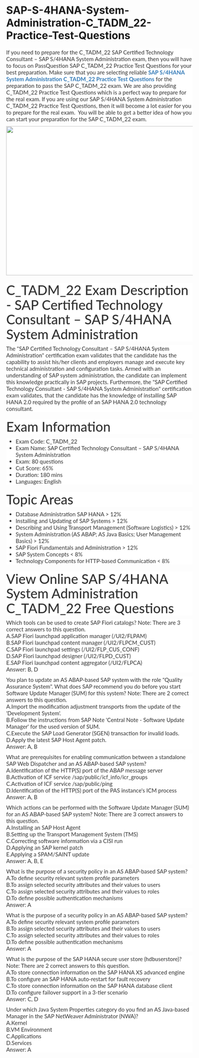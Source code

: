 # SAP-S-4HANA-System-Administration-C_TADM_22-Practice-Test-Questions
<p>
	<span style="font-size:12px;font-weight:normal;">
	<p style="box-sizing:border-box;margin-top:0px;margin-bottom:10px;color:#333333;font-family:Lato;font-size:15px;white-space:normal;background-color:#FFFFFF;">
		If you need to prepare for the C_TADM_22 SAP Certified Technology Consultant – SAP S/4HANA System Administration exam, then you will have to focus on PassQuestion SAP C_TADM_22 Practice Test Questions for your best preparation. Make sure that you are selecting reliable&nbsp;<span style="box-sizing:border-box;font-weight:700;"><a href="https://www.passquestion.com/c_tadm_22.html" style="box-sizing:border-box;background-color:transparent;color:#337AB7;text-decoration-line:none;">SAP S/4HANA System Administration C_TADM_22 Practice Test Questions</a></span>&nbsp;for the preparation to pass the SAP C_TADM_22 exam. We are also providing C_TADM_22 Practice Test Questions which is a perfect way to prepare for the real exam. If you are using our SAP S/4HANA System Administration C_TADM_22 Practice Test Questions, then it will become a lot easier for you to prepare for the real exam. &nbsp;You will be able to get a better idea of how you can start your preparation for the SAP C_TADM_22 exam.
	</p>
	<p style="box-sizing:border-box;margin-top:0px;margin-bottom:10px;color:#333333;font-family:Lato;font-size:15px;white-space:normal;background-color:#FFFFFF;">
		<img alt="" src="https://www.passquestion.com/uploads/pqcom/images/20220712/0befc1d0e9199ba1b49ed6a6956108b6.png" style="box-sizing:border-box;vertical-align:middle;max-width:100%;height:402px;width:600px;" />
	</p>
	<h1 style="box-sizing:border-box;margin:20px 0px 10px;font-size:36px;font-family:Lato;font-weight:500;line-height:1.1;color:#333333;white-space:normal;background-color:#FFFFFF;">
		C_TADM_22 Exam Description - SAP Certified Technology Consultant – SAP S/4HANA System Administration
	</h1>
	<p style="box-sizing:border-box;margin-top:0px;margin-bottom:10px;color:#333333;font-family:Lato;font-size:15px;white-space:normal;background-color:#FFFFFF;">
		The "SAP Certified Technology Consultant – SAP S/4HANA System Administration" certification exam validates that the candidate has the capability to assist his/her clients and employers manage and execute key technical administration and configuration tasks. Armed with an understanding of SAP system administration, the candidate can implement this knowledge practically in SAP projects. Furthermore, the "SAP Certified Technology Consultant - SAP S/4HANA System Administration" certification exam validates, that the candidate has the knowledge of installing SAP HANA 2.0 required by the profile of an SAP HANA 2.0 technology consultant.
	</p>
	<h1 style="box-sizing:border-box;margin:20px 0px 10px;font-size:36px;font-family:Lato;font-weight:500;line-height:1.1;color:#333333;white-space:normal;background-color:#FFFFFF;">
		Exam Information
	</h1>
	<ul style="box-sizing:border-box;margin-top:0px;margin-bottom:10px;color:#333333;font-family:Lato;font-size:15px;white-space:normal;background-color:#FFFFFF;">
		<li style="box-sizing:border-box;">
			Exam Code: C_TADM_22
		</li>
		<li style="box-sizing:border-box;">
			Exam Name: SAP Certified Technology Consultant – SAP S/4HANA System Administration
		</li>
		<li style="box-sizing:border-box;">
			Exam: 80 questions
		</li>
		<li style="box-sizing:border-box;">
			Cut Score: 65%
		</li>
		<li style="box-sizing:border-box;">
			Duration: 180 mins
		</li>
		<li style="box-sizing:border-box;">
			Languages: English
		</li>
	</ul>
	<h1 style="box-sizing:border-box;margin:20px 0px 10px;font-size:36px;font-family:Lato;font-weight:500;line-height:1.1;color:#333333;white-space:normal;background-color:#FFFFFF;">
		Topic Areas
	</h1>
	<ul style="box-sizing:border-box;margin-top:0px;margin-bottom:10px;color:#333333;font-family:Lato;font-size:15px;white-space:normal;background-color:#FFFFFF;">
		<li style="box-sizing:border-box;">
			Database Administration SAP HANA &gt; 12%
		</li>
		<li style="box-sizing:border-box;">
			Installing and Updating of SAP Systems &gt; 12%
		</li>
		<li style="box-sizing:border-box;">
			Describing and Using Transport Management (Software Logistics) &gt; 12%
		</li>
		<li style="box-sizing:border-box;">
			System Administration (AS ABAP; AS Java Basics; User Management Basics) &gt; 12%
		</li>
		<li style="box-sizing:border-box;">
			SAP Fiori Fundamentals and Administration &gt; 12%
		</li>
		<li style="box-sizing:border-box;">
			SAP System Concepts &lt; 8%
		</li>
		<li style="box-sizing:border-box;">
			Technology Components for HTTP-based Communication &lt; 8%
		</li>
	</ul>
	<h1 style="box-sizing:border-box;margin:20px 0px 10px;font-size:36px;font-family:Lato;font-weight:500;line-height:1.1;color:#333333;white-space:normal;background-color:#FFFFFF;">
		View Online SAP S/4HANA System Administration C_TADM_22 Free Questions
	</h1>
	<p style="box-sizing:border-box;margin-top:0px;margin-bottom:10px;color:#333333;font-family:Lato;font-size:15px;white-space:normal;background-color:#FFFFFF;">
		Which tools can be used to create SAP Fiori catalogs? Note: There are 3 correct answers to this question.<br style="box-sizing:border-box;" />
A.SAP Fiori launchpad application manager (/UI2/FLPAM)<br style="box-sizing:border-box;" />
B.SAP Fiori launchpad content manager (/UI2/FLPCM_CUST)<br style="box-sizing:border-box;" />
C.SAP Fiori launchpad settings (/UI2/FLP_CUS_CONF)<br style="box-sizing:border-box;" />
D.SAP Fiori launchpad designer (/UI2/FLPD_CUST)<br style="box-sizing:border-box;" />
E.SAP Fiori launchpad content aggregator (/UI2/FLPCA)<br style="box-sizing:border-box;" />
Answer: B, D
	</p>
	<p style="box-sizing:border-box;margin-top:0px;margin-bottom:10px;color:#333333;font-family:Lato;font-size:15px;white-space:normal;background-color:#FFFFFF;">
		You plan to update an AS ABAP-based SAP system with the role "Quality Assurance System". What does SAP recommend you do before you start Software Update Manager (SUM) for this system? Note: There are 2 correct answers to this question.<br style="box-sizing:border-box;" />
A.Import the modification adjustment transports from the update of the 'Development System'.<br style="box-sizing:border-box;" />
B.Follow the instructions from SAP Note 'Central Note - Software Update Manager' for the used version of SUM.<br style="box-sizing:border-box;" />
C.Execute the SAP Load Generator (SGEN) transaction for invalid loads.<br style="box-sizing:border-box;" />
D.Apply the latest SAP Host Agent patch.<br style="box-sizing:border-box;" />
Answer: A, B
	</p>
	<p style="box-sizing:border-box;margin-top:0px;margin-bottom:10px;color:#333333;font-family:Lato;font-size:15px;white-space:normal;background-color:#FFFFFF;">
		What are prerequisites for enabling communication between a standalone SAP Web Dispatcher and an AS ABAP-based SAP system?<br style="box-sizing:border-box;" />
A.Identification of the HTTP(S) port of the ABAP message server<br style="box-sizing:border-box;" />
B.Activation of ICF service /sap/public/icf_info/icr_groups<br style="box-sizing:border-box;" />
C.Activation of ICF service /sap/public/ping<br style="box-sizing:border-box;" />
D.Identification of the HTTP(S) port of the PAS instance's ICM process<br style="box-sizing:border-box;" />
Answer: A, B
	</p>
	<p style="box-sizing:border-box;margin-top:0px;margin-bottom:10px;color:#333333;font-family:Lato;font-size:15px;white-space:normal;background-color:#FFFFFF;">
		Which actions can be performed with the Software Update Manager (SUM) for an AS ABAP-based SAP system? Note: There are 3 correct answers to this question.<br style="box-sizing:border-box;" />
A.Installing an SAP Host Agent<br style="box-sizing:border-box;" />
B.Setting up the Transport Management System (TMS)<br style="box-sizing:border-box;" />
C.Correcting software information via a CISI run<br style="box-sizing:border-box;" />
D.Applying an SAP kernel patch<br style="box-sizing:border-box;" />
E.Applying a SPAM/SAINT update<br style="box-sizing:border-box;" />
Answer: A, B, E
	</p>
	<p style="box-sizing:border-box;margin-top:0px;margin-bottom:10px;color:#333333;font-family:Lato;font-size:15px;white-space:normal;background-color:#FFFFFF;">
		What is the purpose of a security policy in an AS ABAP-based SAP system?<br style="box-sizing:border-box;" />
A.To define security relevant system profile parameters<br style="box-sizing:border-box;" />
B.To assign selected security attributes and their values to users<br style="box-sizing:border-box;" />
C.To assign selected security attributes and their values to roles<br style="box-sizing:border-box;" />
D.To define possible authentication mechanisms<br style="box-sizing:border-box;" />
Answer: A
	</p>
	<p style="box-sizing:border-box;margin-top:0px;margin-bottom:10px;color:#333333;font-family:Lato;font-size:15px;white-space:normal;background-color:#FFFFFF;">
		What is the purpose of a security policy in an AS ABAP-based SAP system?<br style="box-sizing:border-box;" />
A.To define security relevant system profile parameters<br style="box-sizing:border-box;" />
B.To assign selected security attributes and their values to users<br style="box-sizing:border-box;" />
C.To assign selected security attributes and their values to roles<br style="box-sizing:border-box;" />
D.To define possible authentication mechanisms<br style="box-sizing:border-box;" />
Answer: A
	</p>
	<p style="box-sizing:border-box;margin-top:0px;margin-bottom:10px;color:#333333;font-family:Lato;font-size:15px;white-space:normal;background-color:#FFFFFF;">
		What is the purpose of the SAP HANA secure user store (hdbuserstore)? Note: There are 2 correct answers to this question.<br style="box-sizing:border-box;" />
A.To store connection information on the SAP HANA XS advanced engine<br style="box-sizing:border-box;" />
B.To configure an SAP HANA auto-restart for fault recovery<br style="box-sizing:border-box;" />
C.To store connection information on the SAP HANA database client<br style="box-sizing:border-box;" />
D.To configure failover support in a 3-tier scenario<br style="box-sizing:border-box;" />
Answer: C, D
	</p>
	<p style="box-sizing:border-box;margin-top:0px;margin-bottom:10px;color:#333333;font-family:Lato;font-size:15px;white-space:normal;background-color:#FFFFFF;">
		Under which Java System Properties category do you find an AS Java-based Manager in the SAP NetWeaver Administrator (NWA)?<br style="box-sizing:border-box;" />
A.Kernel<br style="box-sizing:border-box;" />
B.VM Environment<br style="box-sizing:border-box;" />
C.Applications<br style="box-sizing:border-box;" />
D.Services<br style="box-sizing:border-box;" />
Answer: A
	</p>
</span>
</p>
